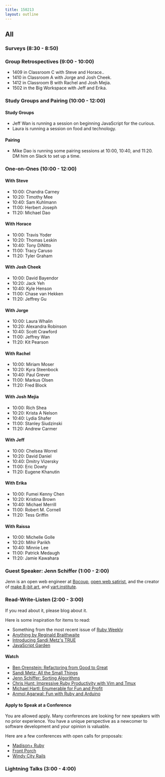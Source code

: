 ```yaml
---
title: 150213
layout: outline
---
```


## All

### Surveys (8:30 - 8:50)

### Group Retrospectives (9:00 - 10:00)

* 1409 in Classroom C with Steve and Horace..
* 1410 in Classroom A with Jorge and Josh Cheek.
* 1412 in Classroom B with Rachel and Josh Mejia.
* 1502 in the Big Workspace with Jeff and Erika.

### Study Groups and Pairing (10:00 - 12:00)

#### Study Groups

* Jeff Wan is running a session on beginning JavaScript for the curious.
* Laura is running a session on food and technology.

#### Pairing

* Mike Dao is running some pairing sessions at 10:00, 10:40, and 11:20. DM him on Slack to set up a time.

### One-on-Ones (10:00 - 12:00)

#### With Steve

* 10:00: Chandra Carney
* 10:20: Timothy Mee
* 10:40: Sam Kuhlmann
* 11:00: Herbert Joseph
* 11:20: Michael Dao

#### With Horace

* 10:00: Travis Yoder
* 10:20: Thomas Leskin
* 10:40: Tony DiNitto
* 11:00: Tracy Caruso
* 11:20: Tyler Graham

#### With Josh Cheek

* 10:00: David Bayendor
* 10:20: Jack Yeh
* 10:40: Kyle Henson
* 11:00: Chase van Hekken
* 11:20: Jeffrey Gu

#### With Jorge

* 10:00: Laura Whalin
* 10:20: Alexandra Robinson
* 10:40: Scott Crawford
* 11:00: Jeffrey Wan
* 11:20: Kit Pearson

#### With Rachel

* 10:00: Miriam Moser
* 10:20: Kyra Steenbock
* 10:40: Paul Grever
* 11:00: Markus Olsen
* 11:20: Fred Block

#### With Josh Mejia

* 10:00: Rich Shea
* 10:20: Krista A Nelson
* 10:40: Lydia Shafer
* 11:00: Stanley Siudzinski
* 11:20: Andrew Carmer

#### With Jeff

* 10:00: Chelsea Worrel
* 10:20: David Daniel
* 10:40: Dmitry Vizersky
* 11:00: Eric Dowty
* 11:20: Eugene Khanutin

#### With Erika

* 10:00: Fumei Kenny Chen
* 10:20: Kristina Brown
* 10:40: Michael Merrill
* 11:00: Robert M. Cornell
* 11:20: Tess Griffin

#### With Raissa

* 10:00: Michelle Golle
* 10:20: Mihir Parikh
* 10:40: Minnie Lee
* 11:00: Patrick Medaugh
* 11:20: Jamie Kawahara

### Guest Speaker: Jenn Schiffer (1:00 - 2:00)

Jenn is an open web engineer at [Bocoup][], [open web satirist][ccp], and the creator of [make 8-bit art][8b], and [vart.institute][vart].

[Bocoup]: http://bocoup.com
[ccp]: https://medium.com/cool-code-pal
[8b]: http://make8bitart.com/
[vart]: http://vart.institute/

### Read-Write-Listen (2:00 - 3:00)

If you read about it, please blog about it.

Here is some inspiration for items to read:

* Something from the most recent issue of [Ruby Weekly](http://rubyweekly.com/issues/233)
* [Anything by Reginald Braithwaite](http://raganwald.com/#words)
* [Introducing Sandi Metz's TRUE](http://designisrefactoring.com/2015/02/08/introducing-sandi-metz-true/)
* [JavaScript Garden](https://bonsaiden.github.io/JavaScript-Garden/)

#### Watch

* [Ben Orenstein:  Refactoring from Good to Great](https://www.youtube.com/watch?v=DC-pQPq0acs)
* [Sandi Metz:  All the Small Things](http://www.confreaks.com/videos/3358-railsconf-all-the-little-things)
* [Jenn Schiffer:  Sorting Algorithms](https://www.youtube.com/watch?v=uRyqlhjXYQI)
* [Chris Hunt: Impressive Ruby Productivity with Vim and Tmux](http://confreaks.tv/videos/larubyconf2013-impressive-ruby-productivity-with-vim-and-tmux)
* [Michael Hartl: Enumerable for Fun and Profit](http://confreaks.tv/videos/rubyconf2014-enumerable-for-fun-profit)
* [Anmol Agarwal: Fun with Ruby and Arduino](http://confreaks.tv/videos/gardencityrb2015-fun-with-ruby-and-arduino)

#### Apply to Speak at a Conference

You are allowed apply. Many conferences are looking for new speakers with no prior experience. You have a unique perspective as a newcomer to software development and your opinion is valuable.

Here are a few conferences with open calls for proposals:

* [Madison+ Ruby][mr]
* [Front Porch][fp]
* [Windy City Rails][wcr]

[fp]:  http://frontporch.io/
[mr]: http://madisonpl.us/ruby/
[wcr]: http://www.windycityrails.org/

### Lightning Talks (3:00 - 4:00)
